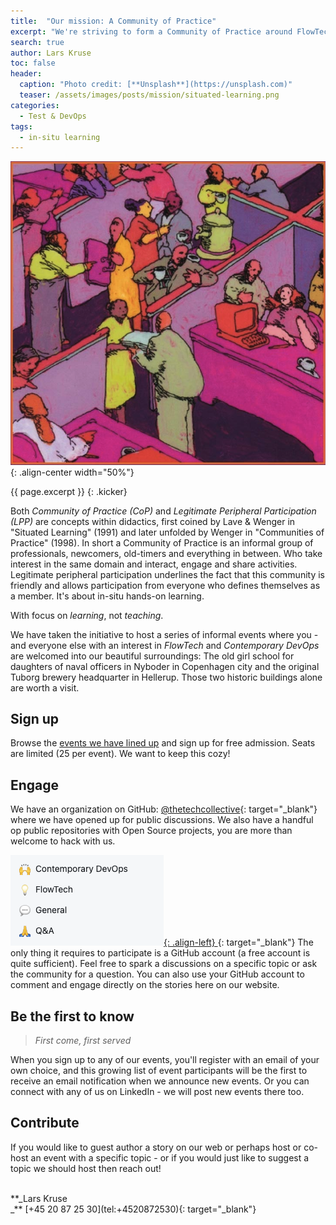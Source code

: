 ```yaml
---
title:  "Our mission: A Community of Practice"
excerpt: "We're striving to form a Community of Practice around FlowTech and Contemporary DevOps that allows for legitimate peripheral participation."
search: true
author: Lars Kruse
toc: false
header:
  caption: "Photo credit: [**Unsplash**](https://unsplash.com)"
  teaser: /assets/images/posts/mission/situated-learning.png
categories: 
  - Test & DevOps
tags:
  - in-situ learning
---
```


![image-center](/assets/images/posts/mission/situated-learning.png){: .align-center width="50%"}

{{ page.excerpt }}
{: .kicker}

Both _Community of Practice (CoP)_ and _Legitimate Peripheral Participation (LPP)_ are concepts within didactics, first coined by Lave & Wenger in "Situated Learning" (1991) and later unfolded by Wenger in "Communities of Practice" (1998). In short a Community of Practice is an informal group of professionals, newcomers, old-timers and everything in between. Who take interest in the same domain and interact, engage and share activities. Legitimate peripheral participation underlines the fact that this community is friendly and allows participation from everyone who defines themselves as a member. It's about in-situ hands-on learning.

With focus on _learning_, not _teaching_.

We have taken the initiative to host a series of informal events where you - and everyone else with an interest in _FlowTech_ and _Contemporary DevOps_ are welcomed into our beautiful surroundings: The old girl school for daughters of naval officers in Nyboder in Copenhagen city and the original Tuborg brewery headquarter in Hellerup. Those two historic buildings alone are worth a visit.

## Sign up

Browse the [events we have lined up](/events/) and sign up for free admission. Seats are limited (25 per event). We want to keep this cozy!

## Engage

We have an organization on GitHub: [@thetechcollective](https://github.com/thetechcollective){: target="_blank"} where we have opened up for public discussions. We also have a handful op public repositories with Open Source projects, you are more than welcome to hack with us.

[![Discussions](/assets/images/posts/mission/discussions.png){: .align-left}
](https://github.com/orgs/thetechcollective/discussions "Click this image to go straight to the discussions on GitHub"){: target="_blank"}
The only thing it requires to participate is a GitHub account (a free account is quite sufficient). Feel free to spark a discussions on a specific topic or ask the community for a question. You can also use your GitHub account to comment and engage directly on the stories here on our website.

## Be the first to know

> _First come, first served_

When you sign up to any of our events, you'll register with an email of your own choice, and this growing list of event participants will be the first to receive an email notification when we announce new events. Or you can connect with any of us on LinkedIn - we will post new events there too.

## Contribute

If you would like to guest author a story on our web or perhaps host or co-host an event with a specific topic - or if you would just like to suggest a topic we should host then reach out!

<br clear="left" />
**_Lars Kruse<br/>_**
[+45 20 87 25 30](tel:+4520872530){: target="_blank"}<br/>
